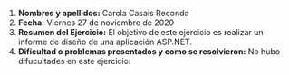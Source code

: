 1. **Nombres y apellidos:** Carola Casais Recondo
2. **Fecha:** Viernes 27 de noviembre de 2020
3. **Resumen del Ejercicio:** El objetivo de este ejercicio es realizar un informe de diseño de una aplicación ASP.NET.
4. **Dificultad o problemas presentados y como se resolvieron:** No hubo difucultades en este ejercicio.

